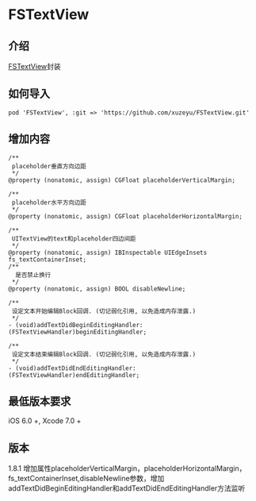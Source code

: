 # FSTextView

## 介绍
[FSTextView](https://github.com/lifution/FSTextView.git)封装

## 如何导入
```
pod 'FSTextView', :git => 'https://github.com/xuzeyu/FSTextView.git'
```

## 增加内容
```objc
/**
 placeholder垂直方向边距
 */
@property (nonatomic, assign) CGFloat placeholderVerticalMargin;

/**
 placeholder水平方向边距
 */
@property (nonatomic, assign) CGFloat placeholderHorizontalMargin;

/**
 UITextView的text和placeholder四边间距
 */
@property (nonatomic, assign) IBInspectable UIEdgeInsets fs_textContainerInset;
/**
  是否禁止换行
 */
@property (nonatomic, assign) BOOL disableNewline;

/**
 设定文本开始编辑Block回调. (切记弱化引用, 以免造成内存泄露.)
 */
- (void)addTextDidBeginEditingHandler:(FSTextViewHandler)beginEditingHandler;

/**
 设定文本结束编辑Block回调. (切记弱化引用, 以免造成内存泄露.)
 */
- (void)addTextDidEndEditingHandler:(FSTextViewHandler)endEditingHandler;
```

## 最低版本要求
iOS 6.0 +, Xcode 7.0 +

## 版本
1.8.1 增加属性placeholderVerticalMargin，placeholderHorizontalMargin，fs_textContainerInset,disableNewline参数，增加addTextDidBeginEditingHandler和addTextDidEndEditingHandler方法监听
